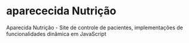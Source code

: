 # aparececida Nutrição
Aparecida Nutrição - Site de controle de pacientes, implementações de funcionalidades dinâmica em JavaScript
